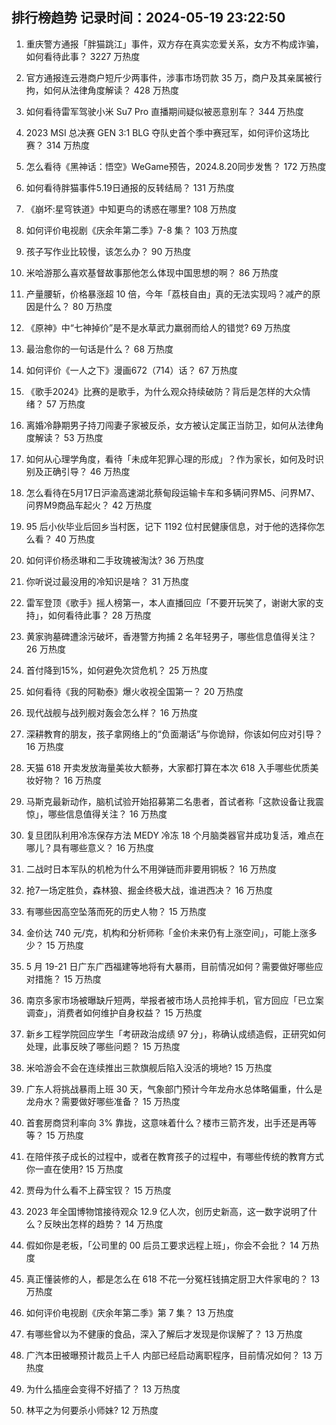 
## 排行榜趋势 记录时间：2024-05-19 23:22:50
  
  1. 重庆警方通报「胖猫跳江」事件，双方存在真实恋爱关系，女方不构成诈骗，如何看待此事？ 3227 万热度
    
  2. 官方通报连云港商户短斤少两事件，涉事市场罚款 35 万，商户及其亲属被行拘，如何从法律角度解读？ 428 万热度
    
  3. 如何看待雷军驾驶小米 Su7 Pro 直播期间疑似被恶意别车？ 344 万热度
    
  4. 2023 MSI 总决赛 GEN 3:1 BLG 夺队史首个季中赛冠军，如何评价这场比赛？ 314 万热度
    
  5. 怎么看待《黑神话：悟空》WeGame预告，2024.8.20同步发售？ 172 万热度
    
  6. 如何看待胖猫事件5.19日通报的反转结局？ 131 万热度
    
  7. 《崩坏:星穹铁道》中知更鸟的诱惑在哪里? 108 万热度
    
  8. 如何评价电视剧《庆余年第二季》7-8 集？ 103 万热度
    
  9. 孩子写作业比较慢，该怎么办？ 90 万热度
    
  10. 米哈游那么喜欢基督故事那他怎么体现中国思想的啊？ 86 万热度
    
  11. 产量腰斩，价格暴涨超 10 倍，今年「荔枝自由」真的无法实现吗？减产的原因是什么？ 80 万热度
    
  12. 《原神》中“七神掉价”是不是水草武力羸弱而给人的错觉? 69 万热度
    
  13. 最治愈你的一句话是什么？ 68 万热度
    
  14. 如何评价《一人之下》漫画672（714）话？ 67 万热度
    
  15. 《歌手2024》比赛的是歌手，为什么观众持续破防？背后是怎样的大众情绪？ 57 万热度
    
  16. 离婚冷静期男子持刀闯妻子家被反杀，女方被认定属正当防卫，如何从法律角度解读？ 53 万热度
    
  17. 如何从心理学角度，看待「未成年犯罪心理的形成」？作为家长，如何及时识别及正确引导？ 46 万热度
    
  18. 怎么看待在5月17日沪渝高速湖北蔡甸段运输卡车和多辆问界M5、问界M7、问界M9商品车起火？ 42 万热度
    
  19. 95 后小伙毕业后回乡当村医，记下 1192 位村民健康信息，对于他的选择你怎么看？ 40 万热度
    
  20. 如何评价杨丞琳和二手玫瑰被淘汰? 36 万热度
    
  21. 你听说过最没用的冷知识是啥？ 31 万热度
    
  22. 雷军登顶《歌手》摇人榜第一，本人直播回应「不要开玩笑了，谢谢大家的支持」，如何看待此事？ 28 万热度
    
  23. 黄家驹墓碑遭涂污破坏，香港警方拘捕 2 名年轻男子，哪些信息值得关注？ 26 万热度
    
  24. 首付降到15%，如何避免次贷危机？ 25 万热度
    
  25. 如何看待《我的阿勒泰》爆火收视全国第一？ 20 万热度
    
  26. 现代战舰与战列舰对轰会怎么样？ 16 万热度
    
  27. 深耕教育的朋友，孩子拿网络上的“负面潮话”与你诡辩，你该如何应对引导？ 16 万热度
    
  28. 天猫 618 开卖发放海量美妆大额券，大家都打算在本次 618 入手哪些优质美妆好物？ 16 万热度
    
  29. 马斯克最新动作，脑机试验开始招募第二名患者，首试者称「这款设备让我震惊」，哪些信息值得关注？ 16 万热度
    
  30. 复旦团队利用冷冻保存方法 MEDY 冷冻 18 个月脑类器官并成功复活，难点在哪儿？具有哪些意义？ 16 万热度
    
  31. 二战时日本军队的机枪为什么不用弹链而非要用铜板？ 16 万热度
    
  32. 抢7一场定胜负，森林狼、掘金终极大战，谁进西决？ 16 万热度
    
  33. 有哪些因高空坠落而死的历史人物？ 15 万热度
    
  34. 金价达 740 元/克，机构和分析师称「金价未来仍有上涨空间」，可能上涨多少？ 15 万热度
    
  35. 5 月 19-21 日广东广西福建等地将有大暴雨，目前情况如何？需要做好哪些应对措施？ 15 万热度
    
  36. 南京多家市场被曝缺斤短两，举报者被市场人员抢摔手机，官方回应「已立案调查」，消费者如何维护自身权益？ 15 万热度
    
  37. 新乡工程学院回应学生「考研政治成绩 97 分」，称确认成绩造假，正研究如何处理，此事反映了哪些问题？ 15 万热度
    
  38. 米哈游会不会在连续推出三款旗舰后陷入没活的境地? 15 万热度
    
  39. 广东人将挑战暴雨上班 30 天，气象部门预计今年龙舟水总体略偏重，什么是龙舟水？需要做好哪些准备？ 15 万热度
    
  40. 首套房商贷利率向 3% 靠拢，这意味着什么？楼市三箭齐发，出手还是再等等？ 15 万热度
    
  41. 在陪伴孩子成长的过程中，或者在教育孩子的过程中，有哪些传统的教育方式你一直在使用? 15 万热度
    
  42. 贾母为什么看不上薛宝钗？ 15 万热度
    
  43. 2023 年全国博物馆接待观众 12.9 亿人次，创历史新高，这一数字说明了什么？反映出怎样的趋势？ 14 万热度
    
  44. 假如你是老板，「公司里的 00 后员工要求远程上班」，你会不会批？ 14 万热度
    
  45. 真正懂装修的人，都是怎么在 618 不花一分冤枉钱搞定厨卫大件家电的？ 13 万热度
    
  46. 如何评价电视剧《庆余年第二季》第 7 集？ 13 万热度
    
  47. 有哪些曾以为不健康的食品，深入了解后才发现是你误解了？ 13 万热度
    
  48. 广汽本田被曝预计裁员上千人 内部已经启动离职程序，目前情况如何？ 13 万热度
    
  49. 为什么插座会变得不好插了？ 13 万热度
    
  50. 林平之为何要杀小师妹? 12 万热度
    